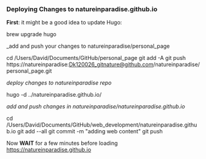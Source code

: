 ### Deploying Changes to natureinparadise.github.io

**First**: it might be a good idea to update Hugo:

brew upgrade hugo

\_add and push your changes to natureinparadise/personal_page

cd /Users/David/Documents/GitHub/personal_page
git add -A
git push https://natureinparadise:Dk120026_gitnature@github.com/natureinparadise/personal_page.git

_deploy changes to natureinparadise repo_

hugo -d ../natureinparadise.github.io/

_add and push changes in natureinparadise/natureinparadise.github.io_

cd /Users/David/Documents/GitHub/web_development/natureinparadise.github.io
git add --all
git commit -m "adding web content"
git push

Now **WAIT** for a few minutes before loading https://natureinparadise.github.io
